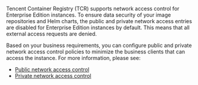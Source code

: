 Tencent Container Registry (TCR) supports network access control for Enterprise Edition instances. To ensure data security of your image repositories and Helm charts, the public and private network access entries are disabled for Enterprise Edition instances by default. This means that all external access requests are denied.

Based on your business requirements, you can configure public and private network access control policies to minimize the business clients that can access the instance. For more information, please see:
- [Public network access control](https://intl.cloud.tencent.com/document/product/1051/35491)
- [Private network access control](https://intl.cloud.tencent.com/document/product/1051/35492)
